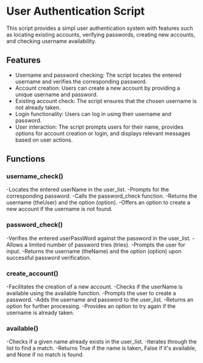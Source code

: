 # User Authentication Script

This script provides a simpl user authentication system with features such as locating existing accounts, verifying passwords, creating new accounts, and checking username availability.

## Features
- Username and password checking: The script locates the entered username and verifies the corresponding password.
- Account creation: Users can create a new account by providing a unique username and password.
- Existing account check: The script ensures that the chosen username is not already taken.
- Login functionality: Users can log in using their username and password.
- User interaction: The script prompts users for their name, provides options for account creation or login, and displays relevant messages based on user actions.

## Functions 

### username_check()
-Locates the entered userName in the user_list.
-Prompts for the corresponding password.
-Calls the password_check function.
-Returns the username (theUser) and the option (option).
-Offers an option to create a new account if the username is not found.

### password_check()
-Verifies the entered userPassWord against the password in the user_list.
-Allows a limited number of password tries (tries).
-Prompts the user for input.
-Returns the username (theName) and the option (option) upon successful password verification.

### create_account()
-Facilitates the creation of a new account.
-Checks if the userName is available using the available function.
-Prompts the user to create a password.
-Adds the username and password to the user_list.
-Returns an option for further processing.
-Provides an option to try again if the username is already taken.

### available()
-Checks if a given name already exists in the user_list.
-Iterates through the list to find a match.
-Returns True if the name is taken, False if it's available, and None if no match is found.